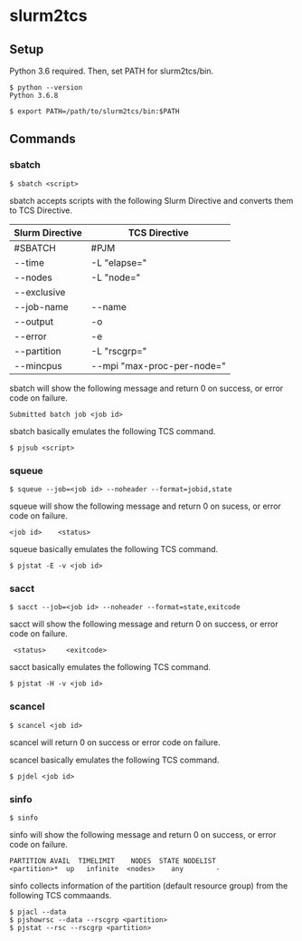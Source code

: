 # slurm2tcs

## Setup

Python 3.6 required. Then, set PATH for slurm2tcs/bin.

```
$ python --version
Python 3.6.8

$ export PATH=/path/to/slurm2tcs/bin:$PATH
```

## Commands

### sbatch

```
$ sbatch <script> 
```

sbatch accepts scripts with the following Slurm Directive and converts them to TCS Directive.

|  Slurm Directive  |  TCS Directive  |
| ---- | ---- |
|#SBATCH  |#PJM   |
|--time|-L \"elapse=\"|
|--nodes|-L \"node=\"|
|--exclusive||
|--job-name|--name |
|--output|-o|
|--error|-e|
|--partition|-L \"rscgrp=\"|
|--mincpus|--mpi \"max-proc-per-node=\"|


sbatch will show the following message and return 0 on success, or error code on failure.
```
Submitted batch job <job id>
```

sbatch basically emulates the following TCS command.
```
$ pjsub <script>
```

### squeue

```
$ squeue --job=<job id> --noheader --format=jobid,state
```

squeue will show the following message and return 0 on sucess, or error code on failure.
```
<job id>	<status>
```

squeue basically emulates the following TCS command.
```
$ pjstat -E -v <job id>
```

### sacct

```
$ sacct --job=<job id> --noheader --format=state,exitcode
```

sacct will show the following message and return 0 on success, or error code on failure.
```
 <status>     <exitcode>
```

sacct basically emulates the following TCS command.
```
$ pjstat -H -v <job id>
```

### scancel

```
$ scancel <job id>
```

scancel will return 0 on success or error code on failure. 

scancel basically emulates the following TCS command.
```
$ pjdel <job id>
```

### sinfo

```
$ sinfo
```

sinfo will show the following message and return 0 on success, or error code on failure.

```
PARTITION AVAIL  TIMELIMIT    NODES  STATE NODELIST 
<partition>*  up   infinite  <nodes>    any        -
```

sinfo collects information of the partition (default resource group) from the following TCS commaands.
```
$ pjacl --data
$ pjshowrsc --data --rscgrp <partition>
$ pjstat --rsc --rscgrp <partition>
```


